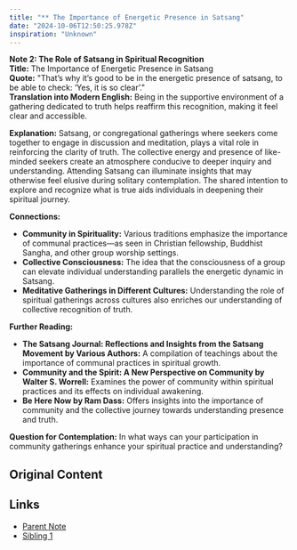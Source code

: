 ```yaml
---
title: "** The Importance of Energetic Presence in Satsang"
date: "2024-10-06T12:50:25.978Z"
inspiration: "Unknown"
---
```


**Note 2: The Role of Satsang in Spiritual Recognition**  
**Title:** The Importance of Energetic Presence in Satsang  
**Quote:** "That’s why it’s good to be in the energetic presence of satsang, to be able to check: ‘Yes, it is so clear’."  
**Translation into Modern English:** Being in the supportive environment of a gathering dedicated to truth helps reaffirm this recognition, making it feel clear and accessible.  

**Explanation:** Satsang, or congregational gatherings where seekers come together to engage in discussion and meditation, plays a vital role in reinforcing the clarity of truth. The collective energy and presence of like-minded seekers create an atmosphere conducive to deeper inquiry and understanding. Attending Satsang can illuminate insights that may otherwise feel elusive during solitary contemplation. The shared intention to explore and recognize what is true aids individuals in deepening their spiritual journey. 

**Connections:**  
- **Community in Spirituality:** Various traditions emphasize the importance of communal practices—as seen in Christian fellowship, Buddhist Sangha, and other group worship settings.  
- **Collective Consciousness:** The idea that the consciousness of a group can elevate individual understanding parallels the energetic dynamic in Satsang.  
- **Meditative Gatherings in Different Cultures:** Understanding the role of spiritual gatherings across cultures also enriches our understanding of collective recognition of truth.  

**Further Reading:**  
- **The Satsang Journal: Reflections and Insights from the Satsang Movement by Various Authors:** A compilation of teachings about the importance of communal practices in spiritual growth.  
- **Community and the Spirit: A New Perspective on Community by Walter S. Worrell:** Examines the power of community within spiritual practices and its effects on individual awakening.  
- **Be Here Now by Ram Dass:** Offers insights into the importance of community and the collective journey towards understanding presence and truth.  

**Question for Contemplation:** In what ways can your participation in community gatherings enhance your spiritual practice and understanding?

## Original Content



## Links

- [Parent Note](/parent-note.md)
- [Sibling 1](/zettel1.md)
